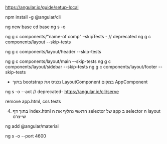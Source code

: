 https://angular.io/guide/setup-local


npm install -g @angular/cli

ng new base
cd base
ng s -o 

ng g c components/"name-of comp" –skipTests - // deprecated
ng g c components/layout --skip-tests

ng g c components/layout/header --skip-tests

ng g c components/layout/main --skip-tests
ng g c components/layout/sidebar --skip-tests
ng g c components/layout/footer --skip-tests

-	בתוך bootstrap נכניס את LayoutComponent במקום AppComponent


<app-header></app-header>
<app-main></app-main>
<app-sidebar></app-sidebar>
<app-footer></app-footer>


ng s -o --aot // deprecated-
https://angular.io/cli/serve

remove app.html, css tests

4.	בתוך דף index.html הראשי נחליף את ה selector  של app ב selector ה layout שייצרנו


ng add @angular/material

ng s -o --port 4600

